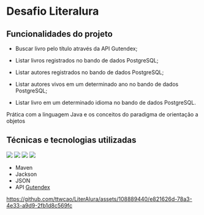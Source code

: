 # Desafio Literalura</h2>

## Funcionalidades do projeto 

 - Buscar livro pelo título através da API Gutendex;
   
 - Listar livros registrados no bando de dados PostgreSQL;
   
 - Listar autores registrados no bando de dados PostgreSQL;
   
 - Listar autores vivos em um determinado ano no bando de dados PostgreSQL;
   
 - Listar livro em um determinado idioma no bando de dados PostgreSQL.
   

Prática com a linguagem Java e os conceitos do paradigma de orientação a objetos</h2>

 ## Técnicas e tecnologias utilizadas
![](https://img.shields.io/badge/Java-ED8B00?style=for-the-badge&logo=openjdk&logoColor=white) ![](https://img.shields.io/badge/Intellij%20Idea-000?logo=intellij-idea&style=for-the-badge) ![](https://img.shields.io/badge/SpringBoot-6DB33F?style=flat-square&logo=Spring&logoColor=white) ![](https://img.shields.io/badge/postgresql-4169e1?style=for-the-badge&logo=postgresql&logoColor=white)
- Maven
- Jackson
- JSON
- API [Gutendex](https://gutendex.com/)

  
https://github.com/ttwcao/LiterAlura/assets/108889440/e821626d-78a3-4e33-a9d9-2fb1d8c569fc
